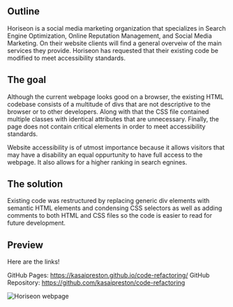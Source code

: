 ## Outline

Horiseon is a social media marketing organization that specializes in Search Engine Optimization, Online Reputation Management, and Social Media Marketing. On their website clients will find a general overveiw of the main services they provide. Horiseon has requested that their existing code be modified to meet accessibility standards.

## The goal

Although the current webpage looks good on a browser, the existing HTML codebase consists of a multitude of divs that are not descriptive to the browser or to other developers. Along with that the CSS file contained multiple classes with identical attributes that are unnecessary. Finally, the page does not contain critical elements in order to meet accessibility standards.

Website accessibility is of utmost importance because it allows visitors that may have a disability an equal oppurtunity to have full access to the webpage. It also allows for a higher ranking in search egnines. 

## The solution

Existing code was restructured by replacing generic div elements with semantic HTML elements and condensing CSS selectors as well as adding comments to both HTML and CSS files so the code is easier to read for future development.

## Preview
Here are the links!

GitHub Pages: https://kasaipreston.github.io/code-refactoring/
GitHub Repository: https://github.com/kasaipreston/code-refactoring

![Horiseon webpage](assets/image/horiseon-website.jpg)